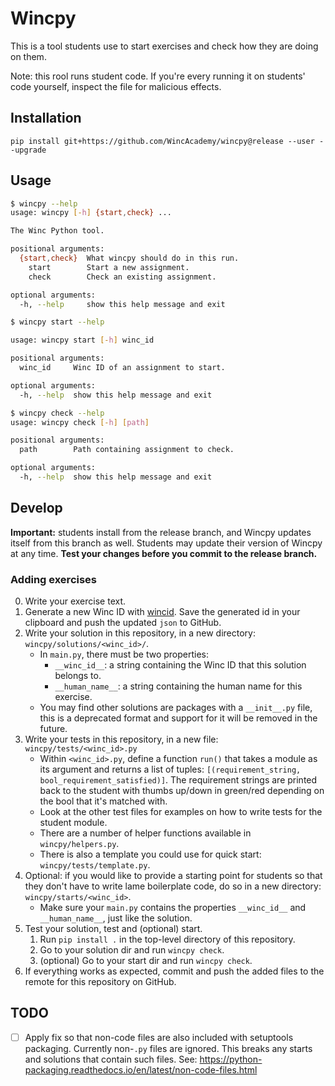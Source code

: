 # Wincpy

This is a tool students use to start exercises and check how they are doing on
them.

Note: this rool runs student code. If you're every running it on students' code
yourself, inspect the file for malicious effects.

## Installation

`pip install git+https://github.com/WincAcademy/wincpy@release --user --upgrade`

## Usage
```bash
$ wincpy --help
usage: wincpy [-h] {start,check} ...

The Winc Python tool.

positional arguments:
  {start,check}  What wincpy should do in this run.
    start        Start a new assignment.
    check        Check an existing assignment.

optional arguments:
  -h, --help     show this help message and exit

$ wincpy start --help

usage: wincpy start [-h] winc_id

positional arguments:
  winc_id     Winc ID of an assignment to start.

optional arguments:
  -h, --help  show this help message and exit

$ wincpy check --help
usage: wincpy check [-h] [path]

positional arguments:
  path        Path containing assignment to check.

optional arguments:
  -h, --help  show this help message and exit
```

## Develop

**Important:** students install from the release branch, and Wincpy updates
itself from this branch as well. Students may update their version of Wincpy at
any time. **Test your changes before you commit to the release branch.**

### Adding exercises

0. Write your exercise text.
1. Generate a new Winc ID with [wincid](https://github.com/WincAcademy/wincid).
   Save the generated id in your clipboard and push the updated `json` to
   GitHub.
2. Write your solution in this repository, in a new directory: `wincpy/solutions/<winc_id>/`.
    - In `main.py`, there must be two properties:
        - `__winc_id__`: a string containing the Winc ID that this solution
          belongs to.
        - `__human_name__`: a string containing the human name for this
          exercise.
    - You may find other solutions are packages with a `__init__.py` file, this
      is a deprecated format and support for it will be removed in the future.
3. Write your tests in this repository, in a new file: `wincpy/tests/<winc_id>.py`
    - Within `<winc_id>.py`, define a function `run()` that takes a module as its
    argument and returns a list of tuples: `[(requirement_string,
    bool_requirement_satisfied)]`. The requirement strings are printed back to
    the student with thumbs up/down in green/red depending on the bool that
    it's matched with.
    - Look at the other test files for examples on how to write tests for the
      student module.
    - There are a number of helper functions available in `wincpy/helpers.py`.
    - There is also a template you could use for quick start: `wincpy/tests/template.py`.
4. Optional: if you would like to provide a starting point for students so that
   they don't have to write lame boilerplate code, do so in a new directory:
   `wincpy/starts/<winc_id>`.
   - Make sure your `main.py` contains the properties `__winc_id__` and
     `__human_name__`, just like the solution.
5. Test your solution, test and (optional) start.
    1. Run `pip install .` in the top-level directory of this repository.
    2. Go to your solution dir and run `wincpy check`.
    3. (optional) Go to your start dir and run `wincpy check`.
6. If everything works as expected, commit and push the added files to the
   remote for this repository on GitHub.

## TODO

- [ ] Apply fix so that non-code files are also included with setuptools
  packaging. Currently non-`.py` files are ignored. This breaks any starts and
  solutions that contain such files. See: https://python-packaging.readthedocs.io/en/latest/non-code-files.html
